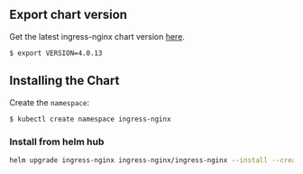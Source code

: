 ## Export chart version

Get the latest ingress-nginx chart version [here](https://artifacthub.io/packages/helm/ingress-nginx/ingress-nginx).

```console
$ export VERSION=4.0.13
```

## Installing the Chart

Create the `namespace`:

```console
$ kubectl create namespace ingress-nginx
```

### Install from helm hub

```bash
helm upgrade ingress-nginx ingress-nginx/ingress-nginx --install --create-namespace --namespace ingress-nginx -f values.yaml --version ${VERSION} --atomic --debug
```
